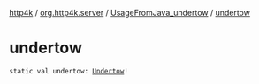 [http4k](../../index.md) / [org.http4k.server](../index.md) / [UsageFromJava_undertow](index.md) / [undertow](./undertow.md)

# undertow

`static val undertow: `[`Undertow`](../-undertow/index.md)`!`